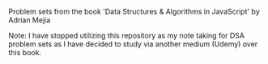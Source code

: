 Problem sets from the book 'Data Structures & Algorithms in JavaScript' by Adrian Mejia

Note: I have stopped utilizing this repository as my note taking for DSA problem sets as I have decided to study via another medium (Udemy) over this book.

